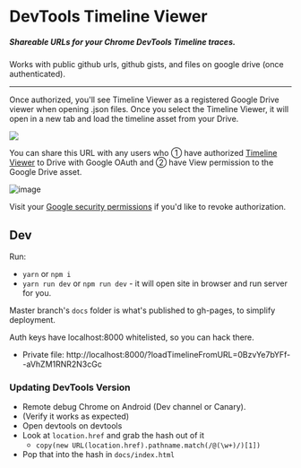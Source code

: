 # DevTools Timeline Viewer
##### Shareable URLs for your Chrome DevTools Timeline traces.

Works with public github urls, github gists, and files on google drive (once authenticated).

---

Once authorized, you'll see Timeline Viewer as a registered Google Drive viewer when opening .json files. Once you select the Timeline Viewer, it will open in a new tab and load the timeline asset from your Drive.

![](https://cloud.githubusercontent.com/assets/39191/18080010/67390d9a-6e48-11e6-98a3-9c8c81b1df67.png)


You can share this URL with any users who ① have authorized [Timeline Viewer](https://chromedevtools.github.io/timeline-viewer/) to Drive with Google OAuth and ② have View permission to the Google Drive asset.

![image](https://cloud.githubusercontent.com/assets/39191/18080845/fb39f056-6e4b-11e6-90df-6cda94bd2495.png)


Visit your <a href="https://security.google.com/settings/security/permissions?pli=1">Google security permissions</a> if you'd like to revoke authorization.


## Dev

Run:
 - `yarn` or `npm i`
 - `yarn run dev` or `npm run dev` - it will open site in browser and run server for you.

Master branch's `docs` folder is what's published to gh-pages, to simplify deployment.

Auth keys have localhost:8000 whitelisted, so you can hack there.

* Private file: http://localhost:8000/?loadTimelineFromURL=0BzvYe7bYFf--aVhZM1RNR2N3cGc

### Updating DevTools Version

* Remote debug Chrome on Android (Dev channel or Canary).
* (Verify it works as expected)
* Open devtools on devtools
* Look at `location.href` and grab the hash out of it
  * `copy(new URL(location.href).pathname.match(/@(\w+)/)[1])`
* Pop that into the hash in `docs/index.html`
